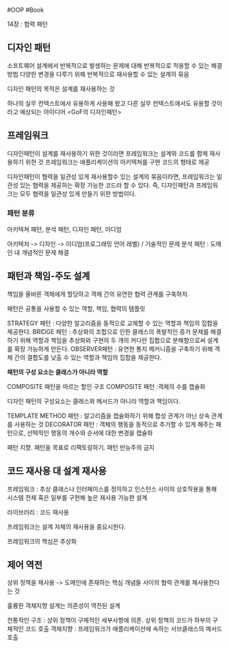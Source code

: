 #OOP #Book

14장 : 협력 패턴

## 디자인 패턴
소프트웨어 설계에서 반복적으로 발생하는 문제에 대해 반복적으로 적용할 수 있는 해결 방법
다양한 변경을 다루기 위해 반복적으로 재사용할 수 있는 설계의 묶음

디자인 패턴의 목적은 설계를 재사용하는 것

하나의 실무 컨텍스트에서 유용하게 사용해 왔고 다른 실무 컨텍스트에서도 유용할 것이라고 예상되는 아이디어
<GoF의 디자인패턴>
## 프레임워크
디자인패턴이 설계를 재사용하기 위한 것이라면 프레임워크는 설계와 코드를 함께 재사용하기 위한 것
프레임워크는 애플리케이션의 아키텍쳐를 구현 코드의 형태로 제공

디자인패턴이 협력을 일관성 있게 재사용할수 있는 설계의 묶음이라면, 프레임워크는 일관성 있는 협력을 제공하는 확장 가능한 코드라 할 수 있다.
즉, 디자인패턴과 프레임워크는 모두 협력을 일관성 있게 만들기 위한 방법이다.

### 패턴 분류
아키텍쳐 패턴, 분석 패턴, 디자인 패턴, 이디엄

아키텍처 -> 디자인 -> 이디엄(프로그래밍 언어 레벨) / 기술적인 문제
분석 패턴 : 도메인 내 개념적인 문제 해결

## 패턴과 책임-주도 설계
책임을 올바른 객체에게 할당하고 객체 간의 유연한 협력 관계를 구축하자.

패턴은 공통을 사용할 수 있는 역할, 책임, 협력의 템플릿

STRATEGY 패턴 : 다양한 알고리즘을 동적으로 교체할 수 있는 역할과 책임의 집합을 제공한다.
BRIDGE 패턴 : 추상화의 조합으로 인한 클래스의 폭발적인 증가 문제를 해결하기 위해 역할과 책임을 추상화와 구현의 두 개의 커다란 집합으로 분해함으로써 설계를 확장 가능하게 만든다.
OBSERVER패턴 : 유연한 통지 메커니즘을 구축하기 위해 객체 간의 결합도를 낮출 수 있는 역할과 책임의 집합을 제공한다.

**패턴의 구성 요소는 클래스가 아니라 역할**

COMPOSITE 패턴을 따르는 할인 구조
COMPOSITE 패턴 :객체의 수를 캡슐화

디자인 패턴의 구성요소는 클래스와 메서드가 아니라 역할과 책임이다.

TEMPLATE METHOD 패턴 : 알고리즘을 캡슐화하기 위해 합성 관계가 아닌 상속 관계를 사용하는 것
DECORATOR 패턴 : 객체의 행동을 동적으로 추가할 수 있게 해주는 패턴으로, 선택적인 행동의 개수와 순서에 대한 변경을 캡슐화

패턴 지향. 패턴을 목표로 리팩토링하기. 패턴 만능주의 금지

## 코드 재사용 대 설계 재사용
프레임워크 : 추상 클래스나 인터페이스를 정의하고 인스턴스 사이의 상호작용을 통해 시스템 전체 혹은 일부를 구현해 높은 재사용 가능한 설계

라이브러리 : 코드 재사용

프레임워크는 설계 자체의 재사용을 중요시한다.

프레임워크의 핵심은 추상화

## 제어 역전
상위 정책을 재사용 -> 도메인에 존재하는 핵심 개념들 사이의 협력 관계를 재사용한다는 것

훌륭한 객체지향 설계는 의존성이 역전된 설계

전통적인 구조 : 상위 정책이 구체적인 세부사항에 의존. 상위 정책의 코드가 하부의 구체적인 코드 호출
객체지향 : 프레임워크가 애플리케이션에 속하는 서브클래스의 메서드 호출